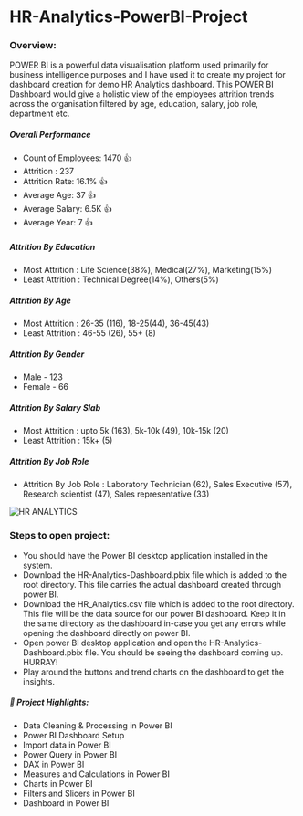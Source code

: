 # HR-Analytics-PowerBI-Project

### Overview:
POWER BI is a powerful data visualisation platform used primarily for business intelligence purposes and I have used it to create my project for dashboard creation for demo HR Analytics dashboard. This POWER BI Dashboard would give a holistic view of the employees attrition trends across the organisation filtered by age, education, salary, job role, department etc.

##### Overall Performance
- Count of Employees: 1470 👍
- Attrition : 237
- Attrition Rate: 16.1% 👍
- Average Age: 37 👍
- Average Salary: 6.5K 👍
- Average Year: 7 👍

 ##### Attrition By Education
- Most Attrition : Life Science(38%), Medical(27%), Marketing(15%)
- Least Attrition : Technical Degree(14%), Others(5%)

 ##### Attrition By Age
 - Most Attrition : 26-35 (116), 18-25(44), 36-45(43)
 - Least Attrition : 46-55 (26), 55+ (8)

 ##### Attrition By Gender
  - Male - 123
  - Female - 66

 ##### Attrition By Salary Slab
 - Most Attrition : upto 5k (163), 5k-10k (49), 10k-15k (20)
 - Least Attrition : 15k+ (5)

 ##### Attrition By Job Role
- Attrition By Job Role : Laboratory Technician (62), Sales Executive (57), Research scientist (47), Sales representative (33)


![HR ANALYTICS ](https://github.com/user-attachments/assets/f6c7c5da-c8ef-468b-9162-8943acea1f3d)


### Steps to open project:
- You should have the Power BI desktop application installed in the system.
- Download the HR-Analytics-Dashboard.pbix file which is added to the root directory. This file carries the actual dashboard created through power BI.
- Download the HR_Analytics.csv file which is added to the root directory. This file will be the data source for our power BI dashboard. Keep it in the same directory as the dashboard in-case you get any errors while opening the dashboard directly on power BI.
- Open power BI desktop application and open the HR-Analytics-Dashboard.pbix file. You should be seeing the dashboard coming up. HURRAY!
- Play around the buttons and trend charts on the dashboard to get the insights.

##### 🎯 Project Highlights:
- Data Cleaning & Processing in Power BI
- Power BI Dashboard Setup
- Import data in Power BI
- Power Query in Power BI
- DAX in Power BI
- Measures and Calculations in Power BI
- Charts in Power BI
- Filters and Slicers in Power BI
- Dashboard in Power BI

